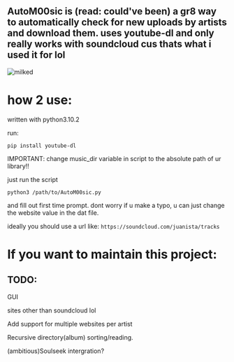 ## AutoM00sic is (read: could've been) a gr8 way to automatically check for new uploads by artists and download them. uses youtube-dl and only really works with soundcloud cus thats what i used it for lol

![milked](https://cdn.discordapp.com/attachments/310843140976148482/900958098531946506/milked.png)

# how 2 use:

written with python3.10.2 

run: 

`pip install youtube-dl`

IMPORTANT: change music_dir variable in script to the absolute path of ur library!!

just run the script

`python3 /path/to/AutoM00sic.py`

and fill out first time prompt. dont worry if u make a typo, u can just change the website value in the dat file.  

ideally you should use a url like: `https://soundcloud.com/juanista/tracks`

# If you want to maintain this project: 

## TODO:

GUI 

sites other than soundcloud lol

Add support for multiple websites per artist

Recursive directory(album)  sorting/reading.  

(ambitious)Soulseek intergration?

